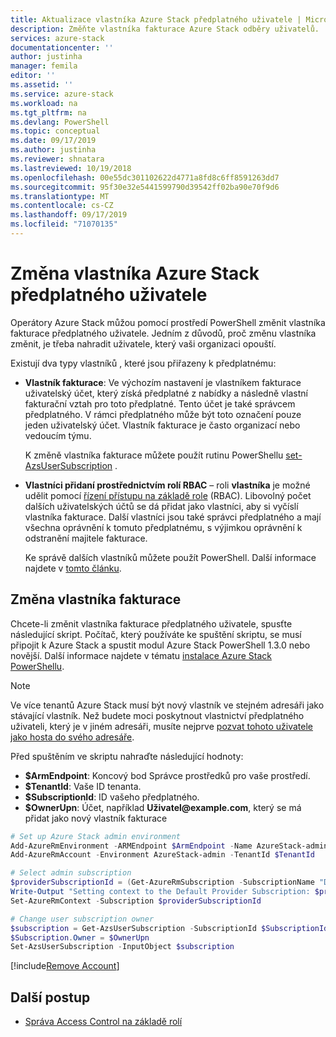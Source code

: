 ```yaml
---
title: Aktualizace vlastníka Azure Stack předplatného uživatele | Microsoft Docs
description: Změňte vlastníka fakturace Azure Stack odběry uživatelů.
services: azure-stack
documentationcenter: ''
author: justinha
manager: femila
editor: ''
ms.assetid: ''
ms.service: azure-stack
ms.workload: na
ms.tgt_pltfrm: na
ms.devlang: PowerShell
ms.topic: conceptual
ms.date: 09/17/2019
ms.author: justinha
ms.reviewer: shnatara
ms.lastreviewed: 10/19/2018
ms.openlocfilehash: 00e55dc301102622d4771a8fd8c6ff8591263dd7
ms.sourcegitcommit: 95f30e32e5441599790d39542ff02ba90e70f9d6
ms.translationtype: MT
ms.contentlocale: cs-CZ
ms.lasthandoff: 09/17/2019
ms.locfileid: "71070135"
---
```

# <a name="change-the-owner-for-an-azure-stack-user-subscription"></a>Změna vlastníka Azure Stack předplatného uživatele

Operátory Azure Stack můžou pomocí prostředí PowerShell změnit vlastníka fakturace předplatného uživatele. Jedním z důvodů, proč změnu vlastníka změnit, je třeba nahradit uživatele, který vaši organizaci opouští.

Existují dva typy vlastníků , které jsou přiřazeny k předplatnému:

- **Vlastník fakturace**: Ve výchozím nastavení je vlastníkem fakturace uživatelský účet, který získá předplatné z nabídky a následně vlastní fakturační vztah pro toto předplatné. Tento účet je také správcem předplatného. V rámci předplatného může být toto označení pouze jeden uživatelský účet. Vlastník fakturace je často organizací nebo vedoucím týmu.

  K změně vlastníka fakturace můžete použít rutinu PowerShellu [set-AzsUserSubscription](/powershell/module/azs.subscriptions.admin/set-azsusersubscription) .  

- **Vlastníci přidaní prostřednictvím rolí RBAC** – roli **vlastníka** je možné udělit pomocí [řízení přístupu na základě role](azure-stack-manage-permissions.md) (RBAC). Libovolný počet dalších uživatelských účtů se dá přidat jako vlastníci, aby si vyčíslí vlastníka fakturace. Další vlastníci jsou také správci předplatného a mají všechna oprávnění k tomuto předplatnému, s výjimkou oprávnění k odstranění majitele fakturace.

  Ke správě dalších vlastníků můžete použít PowerShell. Další informace najdete v [tomto článku](/azure/role-based-access-control/role-assignments-powershell).

## <a name="change-the-billing-owner"></a>Změna vlastníka fakturace

Chcete-li změnit vlastníka fakturace předplatného uživatele, spusťte následující skript. Počítač, který používáte ke spuštění skriptu, se musí připojit k Azure Stack a spustit modul Azure Stack PowerShell 1.3.0 nebo novější. Další informace najdete v tématu [instalace Azure Stack PowerShellu](azure-stack-powershell-install.md).

>[!NOTE]
>Ve více tenantů Azure Stack musí být nový vlastník ve stejném adresáři jako stávající vlastník. Než budete moci poskytnout vlastnictví předplatného uživateli, který je v jiném adresáři, musíte nejprve [pozvat tohoto uživatele jako hosta do svého adresáře](/azure/active-directory/b2b/add-users-administrator).

Před spuštěním ve skriptu nahraďte následující hodnoty:

- **$ArmEndpoint**: Koncový bod Správce prostředků pro vaše prostředí.
- **$TenantId**: Vaše ID tenanta.
- **$SubscriptionId**: ID vašeho předplatného.
- **$OwnerUpn**: Účet, například **Uživatel\@example.com**, který se má přidat jako nový vlastník fakturace

```powershell
# Set up Azure Stack admin environment
Add-AzureRmEnvironment -ARMEndpoint $ArmEndpoint -Name AzureStack-admin
Add-AzureRmAccount -Environment AzureStack-admin -TenantId $TenantId

# Select admin subscription
$providerSubscriptionId = (Get-AzureRmSubscription -SubscriptionName "Default Provider Subscription").Id
Write-Output "Setting context to the Default Provider Subscription: $providerSubscriptionId"
Set-AzureRmContext -Subscription $providerSubscriptionId

# Change user subscription owner
$subscription = Get-AzsUserSubscription -SubscriptionId $SubscriptionId
$Subscription.Owner = $OwnerUpn
Set-AzsUserSubscription -InputObject $subscription
```

[!include[Remove Account](../../includes/remove-account.md)]

## <a name="next-steps"></a>Další postup

- [Správa Access Control na základě rolí](azure-stack-manage-permissions.md)
